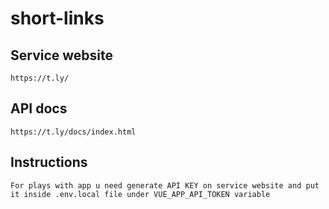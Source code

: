 # short-links


## Service website
```
https://t.ly/
```
## API docs
```
https://t.ly/docs/index.html
```

## Instructions
```
For plays with app u need generate API KEY on service website and put it inside .env.local file under VUE_APP_API_TOKEN variable 
```